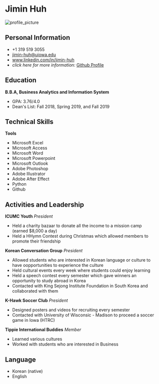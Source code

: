 # Jimin Huh

![profile_picture](https://avatars2.githubusercontent.com/u/72235190?s=400&u=0104f5312351ca43fe4415aaefe7de7d60648b80&v=4)

## Personal Information
- +1 319 519 3055
- jimin-huh@uiowa.edu
- www.linkedin.com/in/jimin-huh
- _click here for more information:_
[Github Profile](https://github.com/jimin-huh)

## Education
**B.B.A, Business Analytics and Information System**
- GPA: 3.76/4.0
- Dean's List: Fall 2018, Spring 2019, and Fall 2019

## Technical Skills
**Tools**
- Microsoft Excel
- Microsoft Access
- Microsoft Word
- Microsoft Powerpoint
- Microsoft Outlook
- Adobe Photoshop
- Adobe Illustrator
- Adobe After Effect
- Python
- Github

## Activities and Leadership
**ICUMC Youth**
_President_
- Held a charity bazaar to donate all the income to a mission camp (earned $8,000 a day)
- Held a HHymn Contest during Christmas which allowed members to promote their friendship

**Korean Conversation Group**
_President_
- Allowed students who are interested in Korean language or culture to have oopportunities to experience the culture
- Held cultural events every week where students could enjoy learning
- Held a speech contest every semester which gave winners an opportunity to study abroad in Korea
- Contacted with King Sejong Institute Foundation in South Korea and collaborated with them

**K-Hawk Soccer Club**
_President_
- Designed posters and videos for recruiting every semester
- Contacted with University of Wisconsic - Madison to proceed a soccer game in Iowa (HTRC)

**Tippie International Buddies**
_Member_
- Learned various cultures
- Worked with students who are interested in Business

## Language
- Korean (native)
- English
